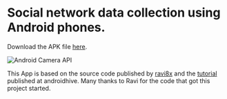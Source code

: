 # Social network data collection using Android phones.

Download the APK file [here](https://github.com/ctross/DieTryin/blob/master/DieTryinCam-v1.2.apk?raw=true).

![Android Camera API](https://www.androidhive.info/wp-content/uploads/2018/05/android-camera-tutorial-capture-image-record-video.png)

This App is based on the source code published by [ravi8x](https://github.com/ravi8x/AndroidCamera) and the [tutorial](https://www.androidhive.info/2013/09/android-working-with-camera-api/) published at androidhive. Many thanks to Ravi for the code that got this project started.



